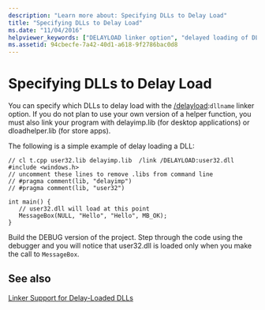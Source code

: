 ```yaml
---
description: "Learn more about: Specifying DLLs to Delay Load"
title: "Specifying DLLs to Delay Load"
ms.date: "11/04/2016"
helpviewer_keywords: ["DELAYLOAD linker option", "delayed loading of DLLs", "delayed loading of DLLs, specifying", "/DELAYLOAD linker option"]
ms.assetid: 94cbecfe-7a42-40d1-a618-9f2786bac0d8
---
```

# Specifying DLLs to Delay Load

You can specify which DLLs to delay load with the [/delayload](delayload-delay-load-import.md):`dllname` linker option. If you do not plan to use your own version of a helper function, you must also link your program with delayimp.lib (for desktop applications) or dloadhelper.lib (for store apps).

The following is a simple example of delay loading a DLL:

```
// cl t.cpp user32.lib delayimp.lib  /link /DELAYLOAD:user32.dll
#include <windows.h>
// uncomment these lines to remove .libs from command line
// #pragma comment(lib, "delayimp")
// #pragma comment(lib, "user32")

int main() {
   // user32.dll will load at this point
   MessageBox(NULL, "Hello", "Hello", MB_OK);
}
```

Build the DEBUG version of the project. Step through the code using the debugger and you will notice that user32.dll is loaded only when you make the call to `MessageBox`.

## See also

[Linker Support for Delay-Loaded DLLs](linker-support-for-delay-loaded-dlls.md)
